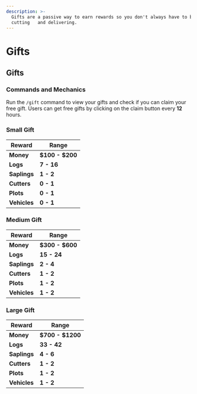 ```yaml
---
description: >-
  Gifts are a passive way to earn rewards so you don't always have to be
  cutting   and delivering.
---
```


# Gifts

## Gifts

### Commands and Mechanics

Run the `/gift` command to view your gifts and check if you can claim your free gift. Users can get free gifts by clicking on the claim button every **12** hours.

### Small Gift

| Reward       | Range           |
| ------------ | --------------- |
| **Money**    | **$100 - $200** |
| **Logs**     | **7 - 16**      |
| **Saplings** | **1 - 2**       |
| **Cutters**  | **0 - 1**       |
| **Plots**    | **0 - 1**       |
| **Vehicles** | **0 - 1**       |

### Medium Gift

| Reward       | Range           |
| ------------ | --------------- |
| **Money**    | **$300 - $600** |
| **Logs**     | **15 - 24**     |
| **Saplings** | **2 - 4**       |
| **Cutters**  | **1 - 2**       |
| **Plots**    | **1 - 2**       |
| **Vehicles** | **1 - 2**       |

### Large Gift

| Reward       | Range            |
| ------------ | ---------------- |
| **Money**    | **$700 - $1200** |
| **Logs**     | **33 - 42**      |
| **Saplings** | **4 - 6**        |
| **Cutters**  | **1 - 2**        |
| **Plots**    | **1 - 2**        |
| **Vehicles** | **1 - 2**        |
